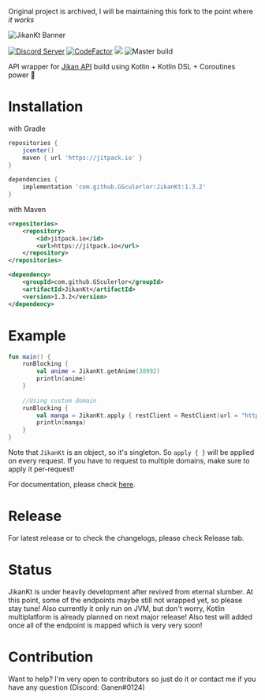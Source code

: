 Original project is archived, I will be maintaining this fork to the point where *it works*

![JikanKt Banner](https://raw.githubusercontent.com/GSculerlor/JikanKt/master/assets/JikanKt.png)

[![Discord Server](https://img.shields.io/discord/460491088004907029.svg?style=flat&logo=discord)](https://discord.gg/4tvCr36) [![CodeFactor](https://www.codefactor.io/repository/github/gsculerlor/jikankt/badge)](https://www.codefactor.io/repository/github/gsculerlor/jikankt) [![](https://jitpack.io/v/GSculerlor/JikanKt.svg)](https://jitpack.io/#GSculerlor/JikanKt)
 ![Master build](https://github.com/GSculerlor/JikanKt/workflows/Master%20build/badge.svg)

API wrapper for [Jikan API](https://jikan.moe) build using Kotlin + Kotlin DSL + Coroutines power 🚀

# Installation
with Gradle
```groovy
repositories {
    jcenter()
    maven { url 'https://jitpack.io' }
}
    
dependencies {
    implementation 'com.github.GSculerlor:JikanKt:1.3.2'
}
```
with Maven
```xml
<repositories>
    <repository>
        <id>jitpack.io</id>
        <url>https://jitpack.io</url>
    </repository>
</repositories>

<dependency>
    <groupId>com.github.GSculerlor</groupId>
    <artifactId>JikanKt</artifactId>
    <version>1.3.2</version>
</dependency>
```

# Example
```kotlin
fun main() {
    runBlocking {
        val anime = JikanKt.getAnime(38992)
        println(anime)
    }
    
    //Using custom domain
    runBlocking {
        val manga = JikanKt.apply { restClient = RestClient(url = "https://jikan.melijn.com/public/v3/")  }.getManga(2)
        println(manga)
    }
}
```
Note that `JikanKt` is an object, so it's singleton. So `apply { }` will be applied on every request. If you have to request
to multiple domains, make sure to apply it per-request!

For documentation, please check [here](https://ganen.moe/jikankt/docs/).

# Release
For latest release or to check the changelogs, please check Release tab.

# Status
JikanKt is under heavily development after revived from eternal slumber. At this point, some of the endpoints maybe still not wrapped yet, so please stay tune!
Also currently it only run on JVM, but don't worry, Kotlin multiplatform is already planned on next major release! Also test will added once all of the endpoint is mapped which is very very soon!

# Contribution
Want to help? I'm very open to contributors so just do it or contact me if you have any question (Discord: Ganen#0124)

